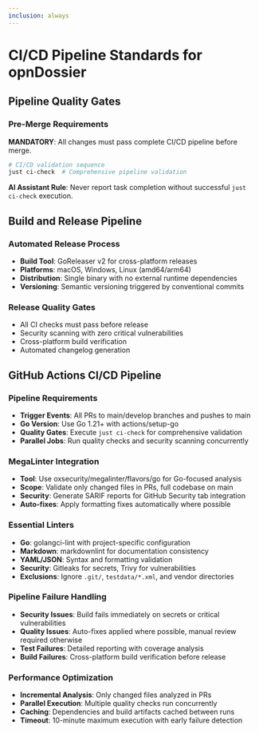 ```yaml
---
inclusion: always
---
```


# CI/CD Pipeline Standards for opnDossier

## Pipeline Quality Gates

### Pre-Merge Requirements

**MANDATORY**: All changes must pass complete CI/CD pipeline before merge.

```bash
# CI/CD validation sequence
just ci-check  # Comprehensive pipeline validation
```

**AI Assistant Rule**: Never report task completion without successful `just ci-check` execution.

## Build and Release Pipeline

### Automated Release Process

- **Build Tool**: GoReleaser v2 for cross-platform releases
- **Platforms**: macOS, Windows, Linux (amd64/arm64)
- **Distribution**: Single binary with no external runtime dependencies
- **Versioning**: Semantic versioning triggered by conventional commits

### Release Quality Gates

- All CI checks must pass before release
- Security scanning with zero critical vulnerabilities
- Cross-platform build verification
- Automated changelog generation

## GitHub Actions CI/CD Pipeline

### Pipeline Requirements

- **Trigger Events**: All PRs to main/develop branches and pushes to main
- **Go Version**: Use Go 1.21+ with actions/setup-go
- **Quality Gates**: Execute `just ci-check` for comprehensive validation
- **Parallel Jobs**: Run quality checks and security scanning concurrently

### MegaLinter Integration

- **Tool**: Use oxsecurity/megalinter/flavors/go for Go-focused analysis
- **Scope**: Validate only changed files in PRs, full codebase on main
- **Security**: Generate SARIF reports for GitHub Security tab integration
- **Auto-fixes**: Apply formatting fixes automatically where possible

### Essential Linters

- **Go**: golangci-lint with project-specific configuration
- **Markdown**: markdownlint for documentation consistency
- **YAML/JSON**: Syntax and formatting validation
- **Security**: Gitleaks for secrets, Trivy for vulnerabilities
- **Exclusions**: Ignore `.git/`, `testdata/*.xml`, and vendor directories

### Pipeline Failure Handling

- **Security Issues**: Build fails immediately on secrets or critical vulnerabilities
- **Quality Issues**: Auto-fixes applied where possible, manual review required otherwise
- **Test Failures**: Detailed reporting with coverage analysis
- **Build Failures**: Cross-platform build verification before release

### Performance Optimization

- **Incremental Analysis**: Only changed files analyzed in PRs
- **Parallel Execution**: Multiple quality checks run concurrently
- **Caching**: Dependencies and build artifacts cached between runs
- **Timeout**: 10-minute maximum execution with early failure detection
